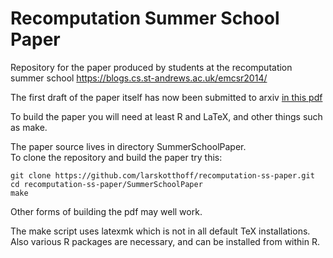 Recomputation Summer School Paper
======================

Repository for the paper produced by students at the recomputation summer school https://blogs.cs.st-andrews.ac.uk/emcsr2014/

The first draft of the paper itself has now been submitted to arxiv 
[in this pdf](https://github.com/larskotthoff/recomputation-ss-paper/blob/master/SummerSchoolPaper/Preprints/arxiv1.pdf?raw=true)

To build the paper you will need at least R and LaTeX, and other things such as make.

The paper source lives in directory SummerSchoolPaper.  
To clone the repository and build the paper try this:

    git clone https://github.com/larskotthoff/recomputation-ss-paper.git
    cd recomputation-ss-paper/SummerSchoolPaper
    make

Other forms of building the pdf may well work.

The make script uses latexmk which is not in all default TeX installations.  Also various R packages are necessary, and can be installed 
from within R.


